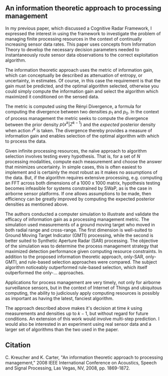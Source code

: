 ## An information theoretic approach to processing management
In my previous paper, which discussed a Cognitive Radar Framework, I expressed the interest in using the framework to investigate the problem of managing finite processing resources in the context of continually increasing sensor data rates. This paper uses concepts from Information Theory to develop the necessary decision parameters needed to instantaneously route sensor data observations to the correct exploitation algorithm.

The information theoretic approach uses the metric of information gain, which can conceptually be described as attenuation of entropy, or uncertainty, in estimates. Of course, in this case the requirement is that the gain must be predicted, and the optimal algorithm selected, otherwise you could simply compute the information gain and select the algorithm which maximized it conditioned on the sensed data.

The metric is computed using the Rényi Divergence, a formula for computing the divergence between two densities $p_1$ and $p_0$. In the context of process management the metric seeks to compute the divergence between the prior density $p(x^k | Z^{k - 1})$ and the _expected_ posterior density when action $r^k$ is taken. The divergence thereby provides a measure of information gain and enables selection of the optimal algorithm with which to process the data.

Given infinite processing resources, the naïve approach to algorithm selection involves testing every hypothesis. That is, for a set of $N$ processing modalities, compute each measurement and choose the answer that minimizes uncertainty. In simple cases, this is often easiest to implement and is certainly the most robust as it makes no assumptions of the data. But, if the algorithm requires extensive processing, e.g. computing an FFT across both dimensions of a 1000 x 1000 matrix, hypothesis testing becomes infeasible for systems constrained by SWaP, as is the case in airborne sensor platforms. If one allows assumptions to be made, then efficiency can be greatly improved by computing the expected posterior densities as mentioned above.

The authors conducted a computer simulation to illustrate and validate the efficacy of information gain as a processing management metric. The simulation used measurements of a ground moving target who moved in both radial range and cross-range. The first dimension is well-suited to Ground Moving Target Indicator (GMTI) processing, while the second is better suited to Synthetic Aperture Radar (SAR) processing. The objective of the simulation was to determine the process management strategy that maximized detection performance given computing resource constraints. In addition to the proposed information theoretic approach, only-SAR, only-GMTI, and rule-based selection approaches were compared. The subject algorithm noticeably outperformed rule-based selection, which itself outperformed the only-... approaches.

Applications for process management are very timely, not only for airborne surveillance sensors, but in the context of Internet of Things and ubiquitous computing, the ability to judiciously apply computing resources is possibly as important as having the latest, fanciest algorithm.

The approach described above makes it's decision at time $k$ using measurements and densities up to $k - 1$, but without regard for future conditions. An extension of this work would involve multi-step prediction. I would also be interested in an experiment using real sensor data and a larger set of algorithms than the two used in the paper.

## Citation
C. Kreucher and K. Carter, "An information theoretic approach to processing management," 2008 IEEE International Conference on Acoustics, Speech and Signal Processing, Las Vegas, NV, 2008, pp. 1869-1872.
